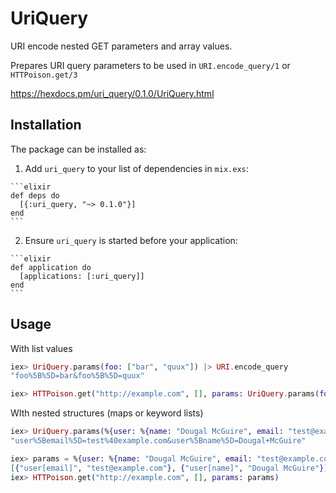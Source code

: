 # UriQuery

URI encode nested GET parameters and array values.

Prepares URI query parameters to be used in `URI.encode_query/1` or `HTTPoison.get/3`

https://hexdocs.pm/uri_query/0.1.0/UriQuery.html

## Installation

The package can be installed as:

  1. Add `uri_query` to your list of dependencies in `mix.exs`:

    ```elixir
    def deps do
      [{:uri_query, "~> 0.1.0"}]
    end
    ```

  2. Ensure `uri_query` is started before your application:

    ```elixir
    def application do
      [applications: [:uri_query]]
    end
    ```

## Usage

With list values

```elixir
iex> UriQuery.params(foo: ["bar", "quux"]) |> URI.encode_query
"foo%5B%5D=bar&foo%5B%5D=quux"

iex> HTTPoison.get("http://example.com", [], params: UriQuery.params(foo: ["bar", "quux"]))
```

WIth nested structures (maps or keyword lists)

```elixir
iex> UriQuery.params(%{user: %{name: "Dougal McGuire", email: "test@example.com"}}) |> URI.encode_query
"user%5Bemail%5D=test%40example.com&user%5Bname%5D=Dougal+McGuire"

iex> params = %{user: %{name: "Dougal McGuire", email: "test@example.com"}} |> UriQuery.params
[{"user[email]", "test@example.com"}, {"user[name]", "Dougal McGuire"}]
iex> HTTPoison.get("http://example.com", [], params: params)
```
